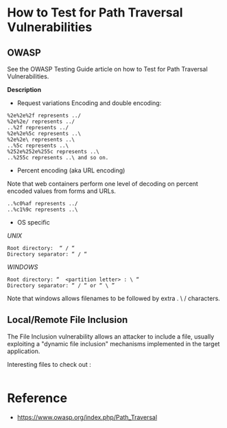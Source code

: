 # How to Test for Path Traversal Vulnerabilities

## OWASP
See the OWASP Testing Guide article on how to Test for Path Traversal Vulnerabilities.

**Description**

* Request variations
Encoding and double encoding:

```
%2e%2e%2f represents ../
%2e%2e/ represents ../
..%2f represents ../ 
%2e%2e%5c represents ..\
%2e%2e\ represents ..\ 
..%5c represents ..\ 
%252e%252e%255c represents ..\ 
..%255c represents ..\ and so on. 
```
* Percent encoding (aka URL encoding)

Note that web containers perform one level of decoding on percent encoded values from forms and URLs.
```
..%c0%af represents ../ 
..%c1%9c represents ..\ 
```

* OS specific

_UNIX_
```
Root directory:  “ / “ 
Directory separator: “ / “
```
_WINDOWS_
```
Root directory: “  <partition letter> : \ “
Directory separator: “ / “ or “ \ ” 
```
Note that windows allows filenames to be followed by extra . \ / characters.

## Local/Remote File Inclusion

The File Inclusion vulnerability allows an attacker to include a file, usually exploiting a "dynamic file inclusion" mechanisms implemented in the target application.

Interesting files to check out :

```

```

# Reference

* https://www.owasp.org/index.php/Path_Traversal
